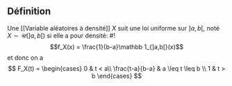 ## Définition
Une [[Variable aléatoires à densité]] $X$ suit une loi uniforme sur $]a,b[$, noté $X \sim \mathcal U(]a,b[)$ si elle a pour densité: #!
$$f_X(x) = \frac{1}{b-a}\mathbb 1_{]a,b[}(x)$$ et donc on a
$$ F_X(t) = \begin{cases} 
      0 & t < a\\
      \frac{t-a}{b-a} & a \leq t \leq b \\
      1 & t > b 
   \end{cases}
$$

